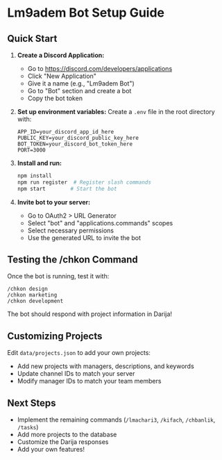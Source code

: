 # Lm9adem Bot Setup Guide

## Quick Start

1. **Create a Discord Application:**
   - Go to https://discord.com/developers/applications
   - Click "New Application"
   - Give it a name (e.g., "Lm9adem Bot")
   - Go to "Bot" section and create a bot
   - Copy the bot token

2. **Set up environment variables:**
   Create a `.env` file in the root directory with:
   ```env
   APP_ID=your_discord_app_id_here
   PUBLIC_KEY=your_discord_public_key_here
   BOT_TOKEN=your_discord_bot_token_here
   PORT=3000
   ```

3. **Install and run:**
   ```bash
   npm install
   npm run register  # Register slash commands
   npm start        # Start the bot
   ```

4. **Invite bot to your server:**
   - Go to OAuth2 > URL Generator
   - Select "bot" and "applications.commands" scopes
   - Select necessary permissions
   - Use the generated URL to invite the bot

## Testing the /chkon Command

Once the bot is running, test it with:
```
/chkon design
/chkon marketing
/chkon development
```

The bot should respond with project information in Darija!

## Customizing Projects

Edit `data/projects.json` to add your own projects:
- Add new projects with managers, descriptions, and keywords
- Update channel IDs to match your server
- Modify manager IDs to match your team members

## Next Steps

- Implement the remaining commands (`/lmachari3`, `/kifach`, `/chbanlik`, `/tasks`)
- Add more projects to the database
- Customize the Darija responses
- Add your own features!
